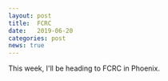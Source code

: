 ```yaml
---
layout: post
title:  FCRC
date:   2019-06-20
categories: post
news: true
---
```

This week, I'll be heading to FCRC in Phoenix.